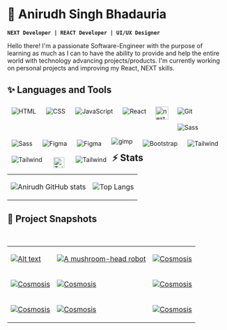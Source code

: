 # 🌃 Anirudh Singh Bhadauria

**`NEXT Developer | REACT Developer | UI/UX Designer`**

Hello there! I'm a passionate Software-Engineer with the purpose of learning as much as I can to have the ability to provide and help the entire world with technology advancing projects/products. I'm currently working on personal projects and improving my React, NEXT skills.

## **✨ Languages and Tools**

<img align="left" alt="HTML" style="padding:10px;" src="https://img.icons8.com/color/30/null/html-5--v1.png" />

<img align="left" alt="CSS" style="padding:10px;" src="https://img.icons8.com/fluency/30/null/css3.png" />

<img align="left" alt="JavaScript" style="padding:10px;" src="https://img.icons8.com/color/30/null/javascript--v1.png" />

<img align="left" alt="React" style="padding:10px;" src="https://img.icons8.com/color/30/null/react-native.png" />

<img align="left" alt="next" width='30px' style="padding:8px;" src="https://firebasestorage.googleapis.com/v0/b/everything-shivpuri-c7a4f.appspot.com/o/next.png?alt=media&token=c96879a5-d28a-4a2d-85b4-fdcb5f95d20c" />

<img align="left" alt="Git" style="padding:10px;" src="https://img.icons8.com/color/30/null/git.png" />

<img align="left" alt="Sass" style="padding:10px;" src="https://img.icons8.com/color-glass/30/null/github--v1.png" />

<img align="left" alt="Sass" style="padding:10px;" src="https://img.icons8.com/color/30/null/sass.png" />

<img align="left" alt="Figma" style="padding:10px;" src="https://img.icons8.com/fluency/28/null/figma.png" />

<img align="left" alt="Figma" style="padding:10px;" src="https://img.icons8.com/color-glass/30/null/behance.png" />

<img align="left" alt="gimp" style="padding:5px 10px;" src="https://img.icons8.com/doodle/40/null/gimp.png" />

<img align="left" alt="Bootstrap" style="padding:10px;" src="https://img.icons8.com/color/30/null/bootstrap.png" />

<img align="left" alt="Tailwind" style="padding:10px;" src="https://img.icons8.com/color/30/null/tailwindcss.png" />

<img align="left" alt="Tailwind" style="padding:10px;" src="https://img.icons8.com/color/30/null/replit.png" />

<img align="left" alt="Tailwind" width='25px' style="padding:13px;" src="https://firebasestorage.googleapis.com/v0/b/everything-shivpuri-c7a4f.appspot.com/o/vecel.png?alt=media&token=321dd0a9-5e6d-4427-8881-fc995d5c1188" />

<img align="left" alt="Tailwind" style="padding:10px;" src="https://img.icons8.com/color/30/null/firebase.png" />
<br/>
<br/>

## **⚡ Stats**

<table border="0" width='100%'>
 <tr>
<td>

![Anirudh GitHub stats](https://github-readme-stats.vercel.app/api?username=AnirudhSinghBhadauria&&hide=contribs&show_icons=true&theme=vision-friendly-dark&hide_border=true)

</td>
<td>

![Top Langs](https://github-readme-stats.vercel.app/api/top-langs/?username=AnirudhSinghBhadauria&hide=html&layout=compact&langs_count=6&theme=vision-friendly-dark&hide_border=true)

</td>
 </tr>
</table>

## **🧨 Project Snapshots**

<table border="0" width='100%'>
 <tr>
<td>

[![Alt text](https://mir-s3-cdn-cf.behance.net/project_modules/1400/03d011164756167.63fc8433e94b4.png 'Cosmosis')](https://digitalocean.com)

</td>
<td>

[![A mushroom-head robot](https://mir-s3-cdn-cf.behance.net/project_modules/1400/03d011164756167.63fc8433e94b4.png 'Codey the Codecademy mascot')](https://codecademy.com)

</td>
<td>

<a href='https://www.google.com/'><img src='https://mir-s3-cdn-cf.behance.net
/project_modules/1400/03d011164756167.63fc8433e94b4.png'  />Cosmosis</a>

</td>
</tr>

 <tr>
<td>

<a href='https://www.google.com/'><img src='https://mir-s3-cdn-cf.behance.net
/project_modules/1400/03d011164756167.63fc8433e94b4.png'  />Cosmosis</a>

</td>
<td>

<a href='https://www.google.com/'><img src='https://mir-s3-cdn-cf.behance.net
/project_modules/1400/03d011164756167.63fc8433e94b4.png'  />Cosmosis</a>

</td>
<td>

<a href='https://www.google.com/'><img src='https://mir-s3-cdn-cf.behance.net
/project_modules/1400/03d011164756167.63fc8433e94b4.png'  />Cosmosis</a>

</td>
 </tr>
<br />
 <tr>
<td>

<a href='https://www.google.com/'><img src='https://mir-s3-cdn-cf.behance.net
/project_modules/1400/03d011164756167.63fc8433e94b4.png'  />Cosmosis</a>

</td>
<td>

<a href='https://www.google.com/'><img src='https://mir-s3-cdn-cf.behance.net
/project_modules/1400/03d011164756167.63fc8433e94b4.png'  />Cosmosis</a>

</td>
<td>

<a href='https://www.google.com/'><img src='https://mir-s3-cdn-cf.behance.net
/project_modules/1400/03d011164756167.63fc8433e94b4.png'  />Cosmosis</a>

</td>
 </tr>

</table>
